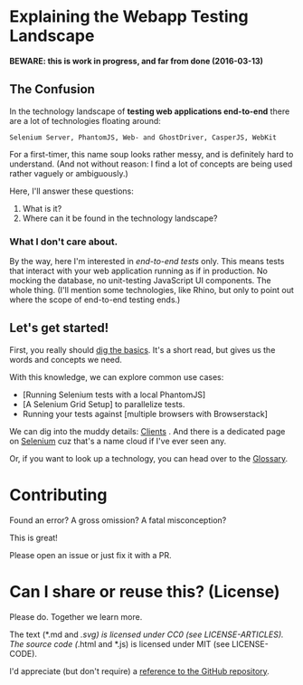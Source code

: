 # Explaining the Webapp Testing Landscape

**BEWARE: this is work in progress, and far from done (2016-03-13)**

## The Confusion

In the technology landscape of **testing web applications end-to-end** there are a lot of technologies floating around:

    Selenium Server, PhantomJS, Web- and GhostDriver, CasperJS, WebKit

For a first-timer, this name soup looks rather messy, and is definitely hard to understand.
(And not without reason: I find a lot of concepts are being used rather vaguely
or ambiguously.)

Here, I'll answer these questions:

1. What is it?
1. Where can it be found in the technology landscape?

### What I don't care about.

By the way, here I'm interested in *end-to-end tests* only. This means tests that interact with your web application running as if in production. No mocking the database, no unit-testing JavaScript UI components. The whole thing. (I'll mention some technologies, like Rhino, but only to point out where the scope of end-to-end testing ends.)

## Let's get started!

First, you really should [dig the basics](basics.md).
It's a short read, but gives us the words and concepts we need.

With this knowledge, we can explore common use cases:

* [Running Selenium tests with a local PhantomJS]
* [A Selenium Grid Setup] to parallelize tests.
* Running your tests against [multiple browsers with Browserstack]

We can dig into the muddy details: [Clients](clients.md) .
And there is a dedicated page on [Selenium](selenium.md) cuz that's a name cloud if I've ever seen any.

Or, if you want to look up a technology, you can head over to the [Glossary](glossary.md).


# Contributing

Found an error? A gross omission? A fatal misconception?

This is great!

Please open an issue or just fix it with a PR.


# Can I share or reuse this? (License)

Please do. Together we learn more.

The text (*.md and *.svg) is licensed under CC0 (see LICENSE-ARTICLES). The source code (*.html and *.js) is licensed under MIT (see LICENSE-CODE).

I'd appreciate (but don't require) a [reference to the GitHub repository](https://github.com/mknecht/explaining-the-webapp-testing-landscape).
